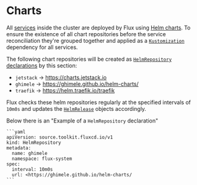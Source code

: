 # Charts

All [services](/cluster/services/) inside the cluster are deployed by Flux using [Helm charts](https://helm.sh/docs/topics/charts/). To ensure the existence of all chart repositories before the service reconciliation they're grouped together and applied as a [`Kustomization`](https://fluxcd.io/docs/components/kustomize/kustomization/) dependency for all services.

The following chart repositories will be created as [`HelmRepository` declarations](https://fluxcd.io/docs/components/source/helmrepositories/) by this section:

- `jetstack` → <https://charts.jetstack.io>
- `ghimele` → <https://ghimele.github.io/helm-charts/>
- `traefik` → <https://helm.traefik.io/traefik>

Flux checks these helm repositories regularly at the specified intervals of `10m0s` and updates the [`HelmRelease`](https://fluxcd.io/docs/components/helm/helmreleases/) objects accordingly.

Below there is an "Example of a `HelmRepository` declaration"

    ```yaml
    apiVersion: source.toolkit.fluxcd.io/v1
    kind: HelmRepository
    metadata:
      name: ghimele
      namespace: flux-system
    spec:
      interval: 10m0s
      url: <https://ghimele.github.io/helm-charts/
    ```